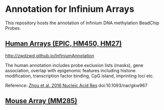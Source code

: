 # Annotation for Infinium Arrays

This repository hosts the annotation of Infinium DNA methylation BeadChip Probes.

## [Human Arrays (EPIC, HM450, HM27)](http://zwdzwd.github.io/InfiniumAnnotation)

http://zwdzwd.github.io/InfiniumAnnotation

The human annotation includes probe exclusion lists (masks), gene association, overlap with epigenomic features including histone modification, transcription factor binding, CpG island, imprinting loci etc.

Reference: [Zhou et al. 2016 Nucleic Acid Res](https://academic.oup.com/nar/article/45/4/e22/2290930) doi:10.1093/nar/gkw967


## [Mouse Array (MM285)](MM285.md)

<!-- ## [HorvathMammalMethylChip40 (Mammal40)](Mammal40.md) -->


